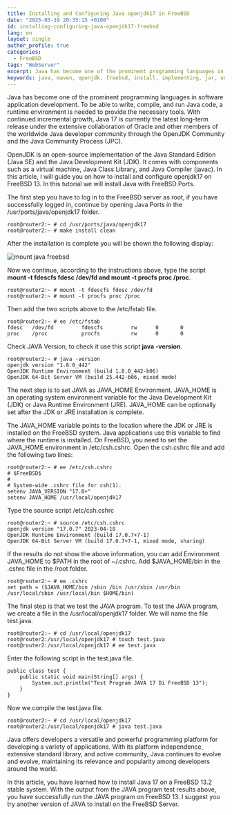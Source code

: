 ```yaml
---
title: Installing and Configuring Java openjdk17 in FreeBSD
date: "2025-03-19 20:35:15 +0100"
id: installing-configuring-java-openjdk17-freebsd
lang: en
layout: single
author_profile: true
categories:
  - FreeBSD
tags: "WebServer"
excerpt: Java has become one of the prominent programming languages in software application development. To be able to write, compile, and run Java code, a runtime environment is needed to provide the necessary tools
keywords: java, maven, openjdk, freebsd, install, implementing, jar, unix, apache
---
```


Java has become one of the prominent programming languages in software application development. To be able to write, compile, and run Java code, a runtime environment is needed to provide the necessary tools. With continued incremental growth, Java 17 is currently the latest long-term release under the extensive collaboration of Oracle and other members of the worldwide Java developer community through the OpenJDK Community and the Java Community Process (JPC).


OpenJDK is an open-source implementation of the Java Standard Edition (Java SE) and the Java Development Kit (JDK). It comes with components such as a virtual machine, Java Class Library, and Java Compiler (javac). In this article, I will guide you on how to install and configure openjdk17 on FreeBSD 13. In this tutorial we will install Java with FreeBSD Ports.

The first step you have to log in to the FreeBSD server as root, if you have successfully logged in, continue by opening Java Ports in the /usr/ports/java/openjdk17 folder.

```
root@router2:~ # cd /usr/ports/java/openjdk17
root@router2:~ # make install clean
```

After the installation is complete you will be shown the following display:

![mount java freebsd](https://www.opencode.net/unixbsdshell/building-a-drupal-web-server-with-freebsd/-/raw/main/mount_java_freebsd.jpg)

Now we continue, according to the instructions above, type the script **mount -t fdescfs fdesc /dev/fd and mount -t procfs proc /proc**.

```
root@router2:~ # mount -t fdescfs fdesc /dev/fd
root@router2:~ # mount -t procfs proc /proc
```

Then add the two scripts above to the /etc/fstab file.

```
root@router2:~ # ee /etc/fstab
fdesc   /dev/fd         fdescfs         rw      0       0
proc    /proc           procfs          rw      0       0
```

Check JAVA Version, to check it use this script **java -version**.

```
root@router2:~ # java -version
openjdk version "1.8.0_442"
OpenJDK Runtime Environment (build 1.8.0_442-b06)
OpenJDK 64-Bit Server VM (build 25.442-b06, mixed mode)
```

The next step is to set JAVA as JAVA_HOME Environment. JAVA_HOME is an operating system environment variable for the Java Development Kit (JDK) or Java Runtime Environment (JRE). JAVA_HOME can be optionally set after the JDK or JRE installation is complete.

The JAVA_HOME variable points to the location where the JDK or JRE is installed on the FreeBSD system. Java applications use this variable to find where the runtime is installed. On FreeBSD, you need to set the JAVA_HOME environment in /etc/csh.cshrc.
Open the csh.cshrc file and add the following two lines:

```
root@router2:~ # ee /etc/csh.cshrc
# $FreeBSD$
#
# System-wide .cshrc file for csh(1).
setenv JAVA_VERSION "17.0+"
setenv JAVA_HOME /usr/local/openjdk17
```

Type the source script /etc/csh.cshrc

```
root@router2:~ # source /etc/csh.cshrc
openjdk version "17.0.7" 2023-04-18
OpenJDK Runtime Environment (build 17.0.7+7-1)
OpenJDK 64-Bit Server VM (build 17.0.7+7-1, mixed mode, sharing)
```

If the results do not show the above information, you can add Environment JAVA_HOME to $PATH in the root of ~/.cshrc. Add $JAVA_HOME/bin in the .cshrc file in the /root folder.

```
root@router2:~ # ee .cshrc
set path = ($JAVA_HOME/bin /sbin /bin /usr/sbin /usr/bin /usr/local/sbin /usr/local/bin $HOME/bin)
```

The final step is that we test the JAVA program. To test the JAVA program, we create a file in the /usr/local/openjdk17 folder. We will name the file test.java.

```
root@router2:~ # cd /usr/local/openjdk17
root@router2:/usr/local/openjdk17 # touch test.java
root@router2:/usr/local/openjdk17 # ee test.java
```

Enter the following script in the test.java file.

```
public class test {
    public static void main(String[] args) {
        System.out.println("Test Program JAVA 17 Di FreeBSD 13");
    }
}
```

Now we compile the test.java file.

```
root@router2:~ # cd /usr/local/openjdk17
root@router2:/usr/local/openjdk17 # java test.java
```

Java offers developers a versatile and powerful programming platform for developing a variety of applications. With its platform independence, extensive standard library, and active community, Java continues to evolve and evolve, maintaining its relevance and popularity among developers around the world.

In this article, you have learned how to install Java 17 on a FreeBSD 13.2 stable system. With the output from the JAVA program test results above, you have successfully run the JAVA program on FreeBSD 13. I suggest you try another version of JAVA to install on the FreeBSD Server.
